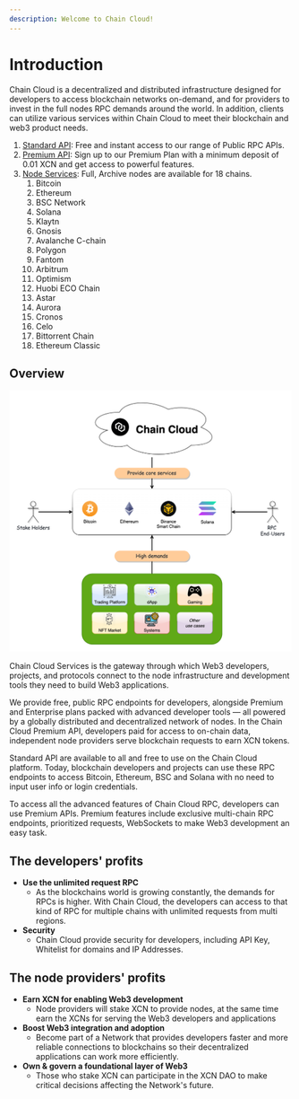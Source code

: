 ```yaml
---
description: Welcome to Chain Cloud!
---
```


# Introduction

Chain Cloud is a decentralized and distributed infrastructure designed for developers to access blockchain networks on-demand, and for providers to invest in the full nodes RPC demands around the world. In addition, clients can utilize various services within Chain Cloud to meet their blockchain and web3 product needs.&#x20;

1. [Standard API](./rpc-services/standard-api.md): Free and instant access to our range of Public RPC APIs.
2. [Premium API](./rpc-services/premium-api/premium-api.md): Sign up to our Premium Plan with a minimum deposit of 0.01 XCN and get access to powerful features.
3. [Node Services](chain-cloud/chain-cloud-services/): Full, Archive nodes are available for 18 chains.
   1. Bitcoin
   2. Ethereum
   3. BSC Network
   4. Solana
   5. Klaytn
   6. Gnosis
   7. Avalanche C-chain
   8. Polygon
   9. Fantom
   10. Arbitrum
   11. Optimism
   12. Huobi ECO Chain
   13. Astar
   14. Aurora
   15. Cronos
   16. Celo
   17. Bittorrent Chain
   18. Ethereum Classic


## Overview

![Chain Cloud Solution](../../static/img/chainprotocol.png)

Chain Cloud Services is the gateway through which Web3 developers, projects, and protocols connect to the node infrastructure and development tools they need to build Web3 applications.

We provide free, public RPC endpoints for developers, alongside Premium and Enterprise plans packed with advanced developer tools — all powered by a globally distributed and decentralized network of nodes. In the Chain Cloud Premium API, developers paid for access to on-chain data, independent node providers serve blockchain requests to earn XCN tokens.

Standard API are available to all and free to use on the Chain Cloud platform. Today, blockchain developers and projects can use these RPC endpoints to access Bitcoin, Ethereum, BSC and Solana with no need to input user info or login credentials.

To access all the advanced features of Chain Cloud RPC, developers can use Premium APIs. Premium features include exclusive multi-chain RPC endpoints, prioritized requests, WebSockets to make Web3 development an easy task.

## The developers' profits

* **Use the unlimited request RPC**
  * As the blockchains world is growing constantly, the demands for RPCs is higher. With Chain Cloud, the developers can access to that kind of RPC for multiple chains with unlimited requests from multi regions.
* **Security**
  * Chain Cloud provide security for developers, including API Key, Whitelist for domains and IP Addresses.

## The node providers' profits

* **Earn XCN for enabling Web3 development**
  * Node providers will stake XCN to provide nodes, at the same time earn the XCNs for serving the Web3 developers and applications&#x20;
* **Boost Web3 integration and adoption**
  * Become part of a Network that provides developers faster and more reliable connections to blockchains so their decentralized applications can work more efficiently.
* **Own & govern a foundational layer of Web3**
  * Those who stake XCN can participate in the XCN DAO to make critical decisions affecting the Network's future.